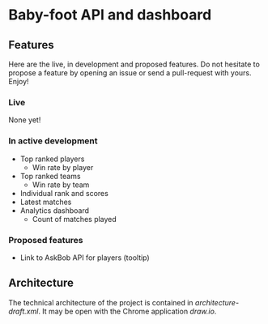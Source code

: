# Baby-foot API and dashboard

## Features

Here are the live, in development and proposed features. Do not hesitate to
propose a feature by opening an issue or send a pull-request with yours. Enjoy!

### Live

None yet!

### In active development

- Top ranked players
  - Win rate by player
- Top ranked teams
  - Win rate by team
- Individual rank and scores
- Latest matches
- Analytics dashboard
  - Count of matches played

### Proposed features

- Link to AskBob API for players (tooltip)

## Architecture

The technical architecture of the project is contained in
*architecture-draft.xml*. It may be open with the Chrome application *draw.io*.
